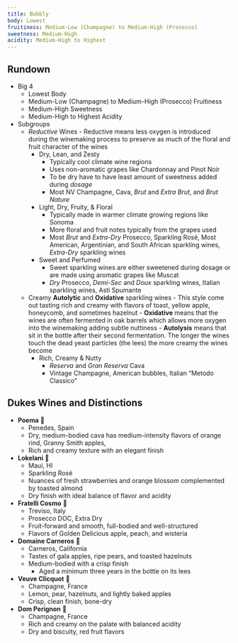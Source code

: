 ```yaml
---
title: Bubbly
body: Lowest
fruitiness: Medium-Low (Champagne) to Medium-High (Prosecco)
sweetness: Medium-High
acidity: Medium-High to Highest
---
```


## Rundown
- Big 4
    - Lowest Body
    - Medium-Low (Champagne) to Medium-High (Prosecco) Fruitiness
    - Medium-High Sweetness
    - Medium-High to Highest Acidity
- Subgroups
    - *Reductive* Wines
            - Reductive means less oxygen is introduced during the winemaking process to preserve as much of the floral and fruit character of the wines
        - Dry, Lean, and Zesty
            - Typically cool climate wine regions
            - Uses non-aromatic grapes like Chardonnay and Pinot Noir
            - To be dry have to have least amount of sweetness added during *dosage*
            - Most NV Champagne, Cava, *Brut* and *Extra Brut*, and *Brut Nature*
        - Light, Dry, Fruity, & Floral
            - Typically made in warmer climate growing regions like Sonoma
            - More floral and fruit notes typically from the grapes used
            - Most *Brut* and *Extra-Dry* Prosecco, Sparkling Rosé, Most American, Argentinian, and South African sparkling wines, *Extra-Dry* sparkling wines
        - Sweet and Perfumed
            - Sweet sparkling wines are either sweetened during dosage or are made using aromatic grapes like Muscat
            - *Dry* Prosecco, *Demi-Sec* and *Doux* sparkling wines, Italian sparkling wines, Asti Spumante
    - Creamy **Autolytic** and **Oxidative** sparkling wines
            - This style come out tasting rich and creamy with flavors of toast, yellow apple, honeycomb, and sometimes hazelnut
            - **Oxidative** means that the wines are often fermented in oak barrels which allows more oxygen into the winemaking adding subtle nuttiness
            - **Autolysis** means that sit in the bottle after their second fermentation.  The longer the wines touch the dead yeast particles (the lees) the more creamy the wines become
        - Rich, Creamy & Nutty
            - *Reserva* and *Gran Reserva* Cava
            - Vintage Champagne, American bubbles, Italian “Metodo Classico”

## Dukes Wines and Distinctions
 - **Poema** 🍷 
   - Penedes, Spain 
   - Dry, medium-bodied cava has medium-intensity flavors of orange rind, Granny Smith apples, 
   - Rich and creamy texture with an elegant finish
 - **Lokelani** 🍷
   - Maui, HI
   - Sparkling Rosé
   - Nuances of fresh strawberries and orange blossom complemented by toasted almond
   - Dry finish with ideal balance of flavor and acidity
 - **Fratelli Cosmo** 🍾
   - Treviso, Italy
   - Prosecco DOC, Extra Dry
   - Fruit-forward and smooth, full-bodied and well-structured
   - Flavors of Golden Delicious apple, peach, and wisteria
 - **Domaine Carneros** 🍾
   - Carneros, California
   - Tastes of gala apples, ripe pears, and toasted hazelnuts
   - Medium-bodied with a crisp finish
       - Aged a minimum three years in the bottle on its lees
 - **Veuve Clicquot** 🍾
   - Champagne, France
   - Lemon, pear, hazelnuts, and lightly baked apples
   - Crisp, clean finish, bone-dry
 - **Dom Perignon** 🍾
   - Champagne, France
   - Rich and creamy on the palate with balanced acidity
   - Dry and biscuity, red fruit flavors
